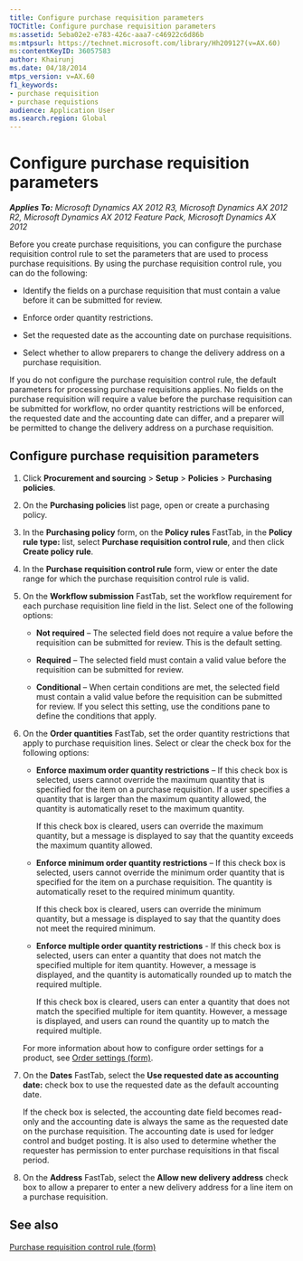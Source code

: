 ```yaml
---
title: Configure purchase requisition parameters
TOCTitle: Configure purchase requisition parameters
ms:assetid: 5eba02e2-e783-426c-aaa7-c46922c6d86b
ms:mtpsurl: https://technet.microsoft.com/library/Hh209127(v=AX.60)
ms:contentKeyID: 36057583
author: Khairunj
ms.date: 04/18/2014
mtps_version: v=AX.60
f1_keywords:
- purchase requisition
- purchase requistions
audience: Application User
ms.search.region: Global
---
```


# Configure purchase requisition parameters 


_**Applies To:** Microsoft Dynamics AX 2012 R3, Microsoft Dynamics AX 2012 R2, Microsoft Dynamics AX 2012 Feature Pack, Microsoft Dynamics AX 2012_

Before you create purchase requisitions, you can configure the purchase requisition control rule to set the parameters that are used to process purchase requisitions. By using the purchase requisition control rule, you can do the following:

  - Identify the fields on a purchase requisition that must contain a value before it can be submitted for review.

  - Enforce order quantity restrictions.

  - Set the requested date as the accounting date on purchase requisitions.

  - Select whether to allow preparers to change the delivery address on a purchase requisition.

If you do not configure the purchase requisition control rule, the default parameters for processing purchase requisitions applies. No fields on the purchase requisition will require a value before the purchase requisition can be submitted for workflow, no order quantity restrictions will be enforced, the requested date and the accounting date can differ, and a preparer will be permitted to change the delivery address on a purchase requisition.

## Configure purchase requisition parameters

1.  Click **Procurement and sourcing** \> **Setup** \> **Policies** \> **Purchasing policies**.

2.  On the **Purchasing policies** list page, open or create a purchasing policy.

3.  In the **Purchasing policy** form, on the **Policy rules** FastTab, in the **Policy rule type:** list, select **Purchase requisition control rule**, and then click **Create policy rule**.

4.  In the **Purchase requisition control rule** form, view or enter the date range for which the purchase requisition control rule is valid.

5.  On the **Workflow submission** FastTab, set the workflow requirement for each purchase requisition line field in the list. Select one of the following options:
    
      - **Not required** – The selected field does not require a value before the requisition can be submitted for review. This is the default setting.
    
      - **Required** – The selected field must contain a valid value before the requisition can be submitted for review.
    
      - **Conditional** – When certain conditions are met, the selected field must contain a valid value before the requisition can be submitted for review. If you select this setting, use the conditions pane to define the conditions that apply.

6.  On the **Order quantities** FastTab, set the order quantity restrictions that apply to purchase requisition lines. Select or clear the check box for the following options:
    
      - **Enforce maximum order quantity restrictions** – If this check box is selected, users cannot override the maximum quantity that is specified for the item on a purchase requisition. If a user specifies a quantity that is larger than the maximum quantity allowed, the quantity is automatically reset to the maximum quantity.
        
        If this check box is cleared, users can override the maximum quantity, but a message is displayed to say that the quantity exceeds the maximum quantity allowed.
    
      - **Enforce minimum order quantity restrictions** – If this check box is selected, users cannot override the minimum order quantity that is specified for the item on a purchase requisition. The quantity is automatically reset to the required minimum quantity.
        
        If this check box is cleared, users can override the minimum quantity, but a message is displayed to say that the quantity does not meet the required minimum.
    
      - **Enforce multiple order quantity restrictions** - If this check box is selected, users can enter a quantity that does not match the specified multiple for item quantity. However, a message is displayed, and the quantity is automatically rounded up to match the required multiple.
        
        If this check box is cleared, users can enter a quantity that does not match the specified multiple for item quantity. However, a message is displayed, and users can round the quantity up to match the required multiple.
    
    For more information about how to configure order settings for a product, see [Order settings (form)](https://technet.microsoft.com/library/hh209541\(v=ax.60\)).

7.  On the **Dates** FastTab, select the **Use requested date as accounting date:** check box to use the requested date as the default accounting date.
    
    If the check box is selected, the accounting date field becomes read-only and the accounting date is always the same as the requested date on the purchase requisition. The accounting date is used for ledger control and budget posting. It is also used to determine whether the requester has permission to enter purchase requisitions in that fiscal period.

8.  On the **Address** FastTab, select the **Allow new delivery address** check box to allow a preparer to enter a new delivery address for a line item on a purchase requisition.

## See also

[Purchase requisition control rule (form)](https://technet.microsoft.com/library/hh208589\(v=ax.60\))

  


